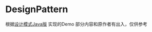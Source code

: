 # DesignPattern

根据[设计模式Java版](https://www.gitbook.com/book/quanke/design-pattern-java/details "设计模式Java版title") 实现的Demo
部分内容和原作者有出入，仅供参考
